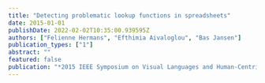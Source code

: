 ```yaml
---
title: "Detecting problematic lookup functions in spreadsheets"
date: 2015-01-01
publishDate: 2022-02-02T10:35:00.939595Z
authors: ["Felienne Hermans", "Efthimia Aivaloglou", "Bas Jansen"]
publication_types: ["1"]
abstract: ""
featured: false
publication: "*2015 IEEE Symposium on Visual Languages and Human-Centric Computing (VL/HCC)*"
---
```


